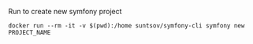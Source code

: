 Run to create new symfony project
```
docker run --rm -it -v $(pwd):/home suntsov/symfony-cli symfony new PROJECT_NAME
```
